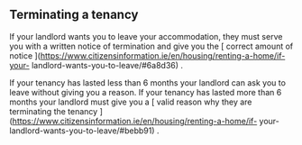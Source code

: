 ##  Terminating a tenancy

If your landlord wants you to leave your accommodation, they must serve you
with a written notice of termination and give you the [ correct amount of
notice ](https://www.citizensinformation.ie/en/housing/renting-a-home/if-your-
landlord-wants-you-to-leave/#6a8d36) .

If your tenancy has lasted less than 6 months your landlord can ask you to
leave without giving you a reason. If your tenancy has lasted more than 6
months your landlord must give you a [ valid reason why they are terminating
the tenancy ](https://www.citizensinformation.ie/en/housing/renting-a-home/if-
your-landlord-wants-you-to-leave/#bebb91) .

